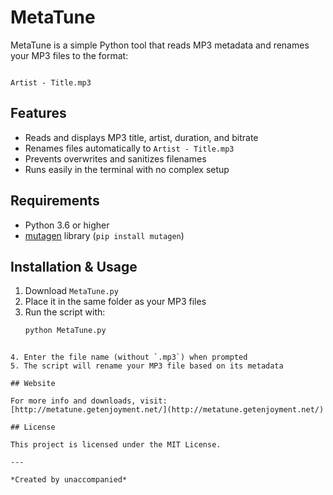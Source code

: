 # MetaTune

MetaTune is a simple Python tool that reads MP3 metadata and renames your MP3 files to the format:

```

Artist - Title.mp3

````

## Features

- Reads and displays MP3 title, artist, duration, and bitrate  
- Renames files automatically to `Artist - Title.mp3`  
- Prevents overwrites and sanitizes filenames  
- Runs easily in the terminal with no complex setup  

## Requirements

- Python 3.6 or higher  
- [mutagen](https://mutagen.readthedocs.io/en/latest/) library (`pip install mutagen`)

## Installation & Usage

1. Download `MetaTune.py`  
2. Place it in the same folder as your MP3 files  
3. Run the script with:
   ```bash
   python MetaTune.py
````

4. Enter the file name (without `.mp3`) when prompted
5. The script will rename your MP3 file based on its metadata

## Website

For more info and downloads, visit:
[http://metatune.getenjoyment.net/](http://metatune.getenjoyment.net/)

## License

This project is licensed under the MIT License.

---

*Created by unaccompanied*
